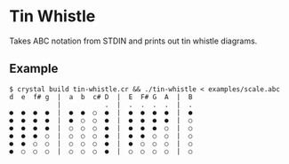 # Tin Whistle

Takes ABC notation from STDIN and prints out tin whistle diagrams.

## Example

    $ crystal build tin-whistle.cr && ./tin-whistle < examples/scale.abc
    d  e  f# g  |  a  b  c# D  |  E  F# G  A  |  B
                |           .  |  .  .  .  .  |  .
    ●  ●  ●  ●  |  ●  ●  ○  ●  |  ●  ●  ●  ●  |  ●
    ●  ●  ●  ●  |  ●  ○  ○  ●  |  ●  ●  ●  ●  |  ○
    ●  ●  ●  ●  |  ○  ○  ○  ●  |  ●  ●  ●  ○  |  ○
    ●  ●  ●  ○  |  ○  ○  ○  ●  |  ●  ●  ○  ○  |  ○
    ●  ●  ○  ○  |  ○  ○  ○  ●  |  ●  ○  ○  ○  |  ○
    ●  ○  ○  ○  |  ○  ○  ○  ●  |  ○  ○  ○  ○  |  ○
